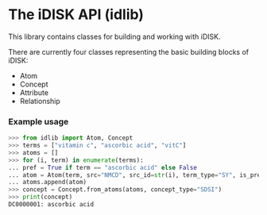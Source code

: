# The iDISK API (idlib)

This library contains classes for building and working with iDISK.

There are currently four classes representing the basic building blocks of iDISK:

* Atom
* Concept
* Attribute
* Relationship

### Example usage

```python
>>> from idlib import Atom, Concept
>>> terms = ["vitamin c", "ascorbic acid", "vitC"]
>>> atoms = []
>>> for (i, term) in enumerate(terms):
...	pref = True if term == "ascorbic acid" else False
...	atom = Atom(term, src="NMCD", src_id=str(i), term_type="SY", is_preferred=pref)
...	atoms.append(atom)
>>> concept = Concept.from_atoms(atoms, concept_type="SDSI")
>>> print(concept)
DC0000001: ascorbic acid
```
